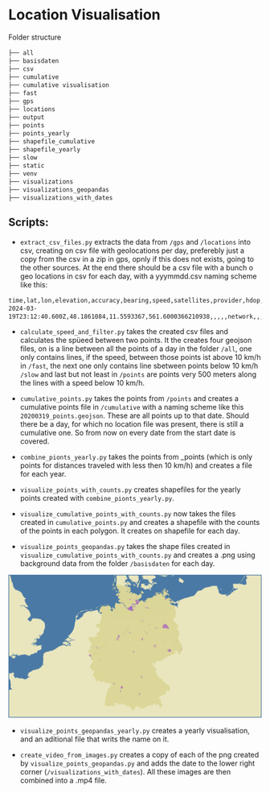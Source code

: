 # Location Visualisation

Folder structure

```
├── all
├── basisdaten
├── csv
├── cumulative
├── cumulative visualisation
├── fast
├── gps
├── locations
├── output
├── points
├── points_yearly
├── shapefile_cumulative
├── shapefile_yearly
├── slow
├── static
├── venv
├── visualizations
├── visualizations_geopandas
├── visualizations_with_dates
```

## Scripts:

- `extract_csv_files.py` extracts the data from `/gps` and `/locations` into csv, creating on csv file with geolocations per day, preferebly just a copy from the csv in a zip in gps, opnly if this does not exists, going to the other sources. At the end there should be a csv file with a bunch o geo locations in csv for each day, with a yyymmdd.csv naming scheme like this:

```
time,lat,lon,elevation,accuracy,bearing,speed,satellites,provider,hdop,vdop,pdop,geoidheight,ageofdgpsdata,dgpsid,activity,battery,annotation,timestamp_ms,time_offset,distance,starttimestamp_ms,profile_name,battery_charging
2024-03-19T23:12:40.600Z,48.1861084,11.5593367,561.6000366210938,,,,,network,,,,,,,,,,,,,,,
```

- `calculate_speed_and_filter.py` takes the created csv files and calculates the spüeed between two points. It the creates four geojson files, on is a line between all the points of a day in the folder `/all`, one only contains lines, if the speed, between those points ist above 10 km/h in `/fast`, the next one only contains line sbetween points below 10 km/h `/slow` and last but not least in `/points` are points very 500 meters along the lines with a speed below 10 km/h.

- `cumulative_points.py` takes the points from `/points` and creates a cumulative points file in `/cumulative` with a naming scheme like this `20200319_points.geojson`. These are all points up to that date. Should there be a day, for which no location file was present, there is still a cumulative one. So from now on every date from the start date is covered.

- `combine_pionts_yearly.py` takes the points from _points (which is only points for distances traveled with less then 10 km/h) and creates a file for each year.

- `visualize_points_with_counts.py` creates shapefiles for the yearly points created with `combine_pionts_yearly.py`.

- `visualize_cumulative_points_with_counts.py` now takes the files created in `cumulative_points.py` and creates a shapefile with the counts of the points in each polygon. It creates on shapefile for each day.

- `visualize_points_geopandas.py` takes the shape files created in `visualize_cumulative_points_with_counts.py` and creates a .png using background data from the folder `/basisdaten` for each day.

![](https://raw.githubusercontent.com/TVLuke/location-history/refs/heads/main/static/20230601_visualization.png)

- `visualize_points_geopandas_yearly.py` creates a yearly visualisation, and an aditional file that writs the name on it.

- `create_video_from_images.py` creates a copy of each of the png created by `visualize_points_geopandas.py` and adds the date to the lower right corner (`/visualizations_with_dates`). All these images are then combined into a .mp4 file.